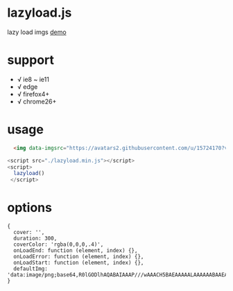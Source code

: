 # lazyload.js
lazy load imgs [demo](http://eleanormao.github.io/lazyload.js/)

# support
* √ ie8 ~ ie11
* √ edge
* √ firefox4+
* √ chrome26+

# usage
```html
  <img data-imgsrc="https://avatars2.githubusercontent.com/u/15724170?v=4&s=40">
```
```javascript
<script src="./lazyload.min.js"></script>
<script>
  lazyload()
 </script>
```

# options 
```
{
  cover: '',
  duration: 300,
  coverColor: 'rgba(0,0,0,.4)',
  onLoadEnd: function (element, index) {},
  onLoadError: function (element, index) {},
  onLoadStart: function (element, index) {},
  defaultImg: 'data:image/png;base64,R0lGODlhAQABAIAAAP///wAAACH5BAEAAAAALAAAAAABAAEAAAICRAEAOw=='
}
```
